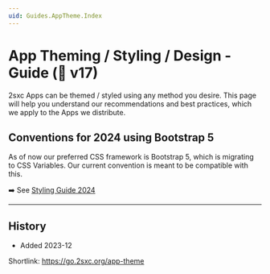 ```yaml
---
uid: Guides.AppTheme.Index
---
```


# App Theming / Styling / Design - Guide (🌟 v17)

2sxc Apps can be themed / styled using any method you desire.
This page will help you understand our recommendations and best practices,
which we apply to the Apps we distribute.

## Conventions for 2024 using Bootstrap 5

As of now our preferred CSS framework is Bootstrap 5, which is migrating to CSS Variables.
Our current convention is meant to be compatible with this.

➡️ See [Styling Guide 2024](xref:Guides.AppTheme.Styling2024)

---

## History

* Added 2023-12

Shortlink: <https://go.2sxc.org/app-theme>
